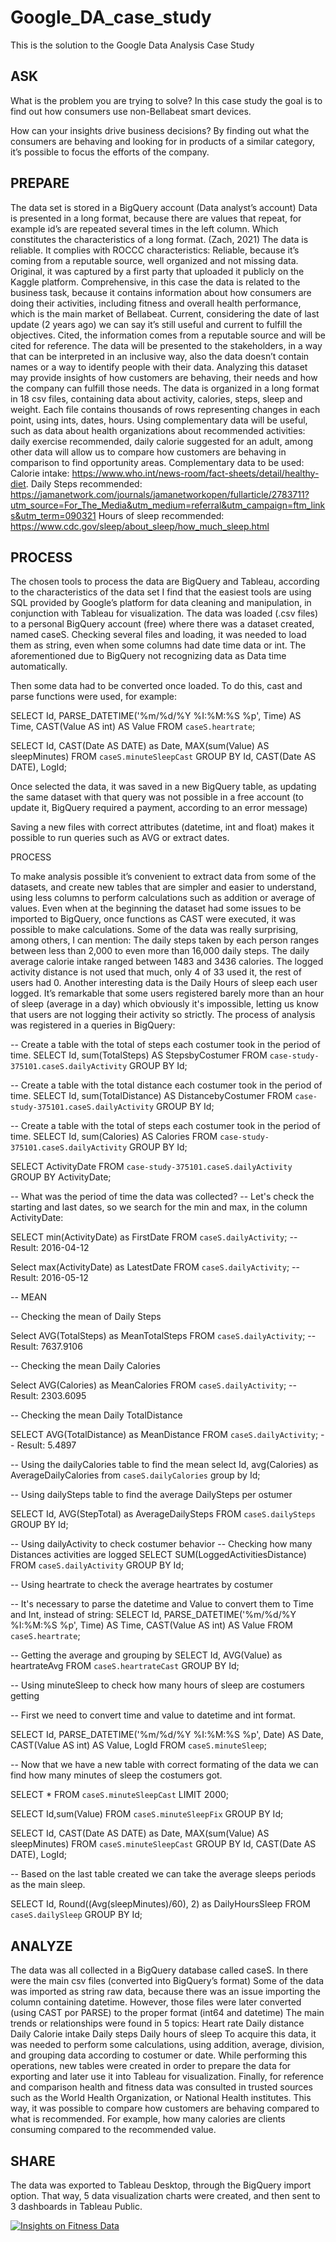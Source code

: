# Google_DA_case_study
This is the solution to the Google Data Analysis Case Study

## ASK

What is the problem you are trying to solve? 
In this case study the goal is to find out how consumers use non-Bellabeat smart devices.

How can your insights drive business decisions?
By finding out what the consumers are behaving and looking for in products of a similar category, it’s possible to focus the efforts of the company.


## PREPARE

The data set is stored in a BigQuery account (Data analyst’s account)
Data is presented in a long format, because there are values that repeat, for example id’s are repeated several times in the left column. Which constitutes the characteristics of a long format. (Zach, 2021)
The data is reliable. It complies with ROCCC characteristics: 
Reliable, because it’s coming from a reputable source, well organized and not missing data. 
Original, it was captured by a first party that uploaded it publicly on the Kaggle platform.
Comprehensive, in this case the data is related to the business task, because it contains information about how consumers are doing their activities, including fitness and overall health performance, which is the main market of Bellabeat.
Current, considering the date of last update (2 years ago) we can say it’s still useful and current to fulfill the objectives.
Cited, the information comes from a reputable source and will be cited for reference.
The data will be presented to the stakeholders, in a way that can be interpreted in an inclusive way, also the data doesn’t contain names or a way to identify people with their data.
Analyzing this dataset may provide insights of how customers are behaving, their needs and how the company can fulfill those needs.
The data is organized in a long format in 18 csv files, containing data about activity, calories, steps, sleep and weight. Each file contains thousands of rows representing changes in each point, using ints, dates, hours.
Using complementary data will be useful, such as data about health organizations about recommended activities: daily exercise recommended, daily calorie suggested for an adult, among other data will allow us to compare how customers are behaving in comparison to find opportunity areas. Complementary data to be used:
Calorie intake: https://www.who.int/news-room/fact-sheets/detail/healthy-diet.
Daily Steps recommended:
 https://jamanetwork.com/journals/jamanetworkopen/fullarticle/2783711?utm_source=For_The_Media&utm_medium=referral&utm_campaign=ftm_links&utm_term=090321
Hours of sleep recommended:
https://www.cdc.gov/sleep/about_sleep/how_much_sleep.html



## PROCESS

The chosen tools to process the data are BigQuery and Tableau, according to the characteristics of the data set I find that the easiest tools are using SQL provided by Google’s platform for data cleaning and manipulation, in conjunction with Tableau for visualization.
The data was loaded (.csv files) to a personal BigQuery account (free) where there was a dataset created, named caseS.
Checking several files and loading, it was needed to load them as string, even when some columns had date time data or int. The aforementioned due to BigQuery not recognizing data as Data time automatically.

Then some data had to be converted once loaded. To do this, cast and parse functions were used, for example:

SELECT Id, PARSE_DATETIME('%m/%d/%Y %I:%M:%S %p', Time) AS Time, CAST(Value AS int) AS Value
FROM `caseS.heartrate`;


SELECT Id, CAST(Date AS DATE) as Date, MAX(sum(Value) AS sleepMinutes)
FROM `caseS.minuteSleepCast`
GROUP BY Id, CAST(Date AS DATE), LogId;


Once selected the data, it was saved in a new BigQuery table, as updating the same dataset with that query was not possible in a free account (to update it, BigQuery required a payment, according to an error message)

Saving a new files with correct attributes (datetime, int and float) makes it possible to run queries such as AVG or extract dates.



PROCESS

To make analysis possible it’s convenient to extract data from some of the datasets, and create new tables that are simpler and easier to understand, using less columns to perform calculations such as addition or average of values.
Even when at the beginning the dataset had some issues to be imported to BigQuery, once functions as CAST were executed, it was possible to make calculations.
Some of the data was really surprising, among others, I can mention:
The daily steps taken by each person ranges between less than 2,000 to even more than 16,000 daily steps.
The daily average calorie intake ranged between 1483 and 3436 calories.
The logged activity distance is not used that much, only 4 of 33 used it, the rest of users had 0.
Another interesting data is the Daily Hours of sleep each user logged. It’s remarkable that some users registered barely more than an hour of sleep (average in a day) which obviously it's impossible, letting us know that users are not logging their activity so strictly.
The process of analysis was registered in a queries in BigQuery:


-- Create a table with the total of steps each costumer took in the period of time.
SELECT  Id,  sum(TotalSteps) AS StepsbyCostumer
FROM `case-study-375101.caseS.dailyActivity`
GROUP BY Id;


-- Create a table with the total distance each costumer took in the period of time.
SELECT  Id,  sum(TotalDistance) AS DistancebyCostumer
FROM `case-study-375101.caseS.dailyActivity`
GROUP BY Id;


-- Create a table with the total of steps each costumer took in the period of time.
SELECT  Id,  sum(Calories) AS Calories
FROM `case-study-375101.caseS.dailyActivity`
GROUP BY Id;




SELECT ActivityDate
FROM `case-study-375101.caseS.dailyActivity`
GROUP BY ActivityDate;




-- What was the period of time the data was collected?
-- Let's check the starting and last dates, so we search for the min and max, in the column ActivityDate:


SELECT min(ActivityDate) as FirstDate
FROM `caseS.dailyActivity`;
-- Result: 2016-04-12




Select max(ActivityDate) as LatestDate
FROM `caseS.dailyActivity`;
-- Result: 2016-05-12




-- MEAN


-- Checking the mean of Daily Steps


Select AVG(TotalSteps) as MeanTotalSteps
FROM `caseS.dailyActivity`;
-- Result: 7637.9106




-- Checking the mean Daily Calories


Select AVG(Calories) as MeanCalories
FROM `caseS.dailyActivity`;
-- Result: 2303.6095




-- Checking the mean Daily TotalDistance


SELECT AVG(TotalDistance) as MeanDistance
FROM `caseS.dailyActivity`;
-- Result: 5.4897




-- Using the dailyCalories table to find the mean 
select Id, avg(Calories) as AverageDailyCalories
from `caseS.dailyCalories`
group by Id;




-- Using dailySteps table to find the average DailySteps per ostumer


SELECT Id, AVG(StepTotal) as AverageDailySteps
FROM `caseS.dailySteps`
GROUP BY Id;




-- Using dailyActivity to check costumer behavior
-- Checking how many Distances activities are logged
SELECT SUM(LoggedActivitiesDistance)
FROM `caseS.dailyActivity`
GROUP BY Id;


-- Using heartrate to check the average heartrates by costumer


-- It's necessary to parse the datetime and Value to convert them to Time and Int, instead of string:
SELECT Id, PARSE_DATETIME('%m/%d/%Y %I:%M:%S %p', Time) AS Time, CAST(Value AS int) AS Value
FROM `caseS.heartrate`;


-- Getting the average and grouping by 
SELECT Id, AVG(Value) as heartrateAvg
FROM `caseS.heartrateCast`
GROUP BY Id;


-- Using minuteSleep to check how many hours of sleep are costumers getting


-- First we need to convert time and value to datetime and int format.


SELECT Id, PARSE_DATETIME('%m/%d/%Y %I:%M:%S %p', Date) AS Date, CAST(Value AS int) AS Value, LogId
FROM `caseS.minuteSleep`;


-- Now that we have a new table with correct formating of the data we can find how many minutes of sleep the costumers got.


SELECT *
FROM `caseS.minuteSleepCast`
LIMIT 2000;




SELECT Id,sum(Value)
FROM `caseS.minuteSleepFix`
GROUP BY Id;




SELECT Id, CAST(Date AS DATE) as Date, MAX(sum(Value) AS sleepMinutes)
FROM `caseS.minuteSleepCast`
GROUP BY Id, CAST(Date AS DATE), LogId;


-- Based on the last table created we can take the average sleeps periods as the main sleep.


SELECT Id, Round((Avg(sleepMinutes)/60), 2) as DailyHoursSleep
FROM `caseS.dailySleep`
GROUP BY Id;


## ANALYZE

The data was all collected in a BigQuery database called caseS. In there were the main csv files (converted into BigQuery’s format)
Some of the data was imported as string raw data, because there was an issue importing the column containing datetime. However, those files were later converted (using CAST por PARSE) to the proper format (int64 and datetime)
The main trends or relationships were found in 5 topics:
Heart rate
Daily distance
Daily Calorie intake
Daily steps
Daily hours of sleep
To acquire this data, it was needed to perform some calculations, using addition, average, division, and grouping data according to costumer or date.
While performing this operations, new tables were created in order to prepare the data for exporting and later use it into Tableau for visualization.
Finally, for reference and comparison health and fitness data was consulted in trusted sources such as the World Health Organization, or National Health institutes. This way, it was possible to compare how customers are behaving compared to what is recommended. For example, how many calories are clients consuming compared to the recommended value.

## SHARE

The data was exported to Tableau Desktop, through the BigQuery import option. That way, 5 data visualization charts were created, and then sent to 3 dashboards in Tableau Public.

<div class='tableauPlaceholder' id='viz1674708195719' style='position: relative'><noscript><a href='#'><img alt='Insights on Fitness Data ' src='https:&#47;&#47;public.tableau.com&#47;static&#47;images&#47;Go&#47;GoogleCertification-CaseStudy&#47;Historia2&#47;1_rss.png' style='border: none' /></a></noscript><object class='tableauViz'  style='display:none;'><param name='host_url' value='https%3A%2F%2Fpublic.tableau.com%2F' /> <param name='embed_code_version' value='3' /> <param name='site_root' value='' /><param name='name' value='GoogleCertification-CaseStudy&#47;Historia2' /><param name='tabs' value='no' /><param name='toolbar' value='yes' /><param name='static_image' value='https:&#47;&#47;public.tableau.com&#47;static&#47;images&#47;Go&#47;GoogleCertification-CaseStudy&#47;Historia2&#47;1.png' /> <param name='animate_transition' value='yes' /><param name='display_static_image' value='yes' /><param name='display_spinner' value='yes' /><param name='display_overlay' value='yes' /><param name='display_count' value='yes' /><param name='language' value='es-ES' /></object></div>                <script type='text/javascript'>                    var divElement = document.getElementById('viz1674708195719');                    var vizElement = divElement.getElementsByTagName('object')[0];                    vizElement.style.width='1016px';vizElement.style.height='991px';                    var scriptElement = document.createElement('script');                    scriptElement.src = 'https://public.tableau.com/javascripts/api/viz_v1.js';                    vizElement.parentNode.insertBefore(scriptElement, vizElement);                </script>


